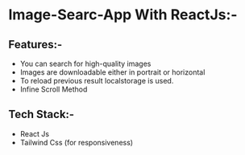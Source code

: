 # Image-Searc-App With ReactJs:-

## Features:-

- You can search for high-quality images
- Images are downloadable either in portrait or horizontal
- To reload previous result localstorage is used.
- Infine Scroll Method

## Tech Stack:-

- React Js
- Tailwind Css (for responsiveness)
